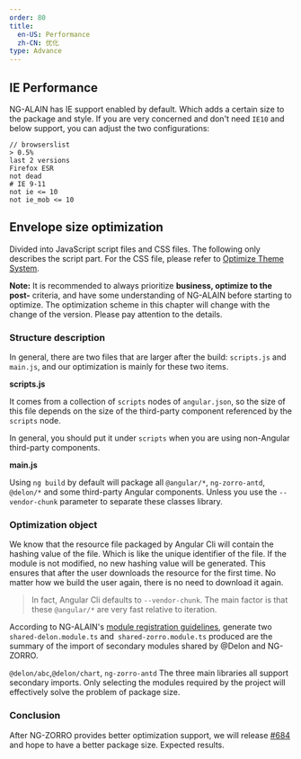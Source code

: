 ```yaml
---
order: 80
title:
  en-US: Performance
  zh-CN: 优化
type: Advance
---
```


## IE Performance

NG-ALAIN has IE support enabled by default. Which adds a certain size to the package and style. If you are very concerned and don't need `IE10` and below support, you can adjust the two configurations:

```
// browserslist
> 0.5%
last 2 versions
Firefox ESR
not dead
# IE 9-11
not ie <= 10
not ie_mob <= 10
```

## Envelope size optimization

Divided into JavaScript script files and CSS files. The following only describes the script part. For the CSS file, please refer to [Optimize Theme System](/theme/performance).

**Note:** It is recommended to always prioritize **business, optimize to the post-** criteria, and have some understanding of NG-ALAIN before starting to optimize. The optimization scheme in this chapter will change with the change of the version. Please pay attention to the details.

### Structure description

In general, there are two files that are larger after the build: `scripts.js` and `main.js`, and our optimization is mainly for these two items.

**scripts.js**

It comes from a collection of `scripts` nodes of `angular.json`, so the size of this file depends on the size of the third-party component referenced by the `scripts` node.

In general, you should put it under `scripts` when you are using non-Angular third-party components.

**main.js**

Using `ng build` by default will package all `@angular/*`, `ng-zorro-antd`, `@delon/*` and some third-party Angular components. Unless you use the `--vendor-chunk` parameter to separate these classes library.

### Optimization object

We know that the resource file packaged by Angular Cli will contain the hashing value of the file. Which is like the unique identifier of the file. If the module is not modified, no new hashing value will be generated. This ensures that after the user downloads the resource for the first time. No matter how we build the user again, there is no need to download it again.

> In fact, Angular Cli defaults to `--vendor-chunk`. The main factor is that these `@angular/*` are very fast relative to iteration.

According to NG-ALAIN's [module registration guidelines](/docs/module), generate two `shared-delon.module.ts` and` shared-zorro.module.ts` produced are the summary of the import of secondary modules shared by @Delon and NG-ZORRO.

`@delon/abc`,`@delon/chart`, `ng-zorro-antd` The three main libraries all support secondary imports. Only selecting the modules required by the project will effectively solve the problem of package size.

### Conclusion

After NG-ZORRO provides better optimization support, we will release [#684](https://github.com/ng-alain/ng-alain/pull/684) and hope to have a better package size. Expected results.
